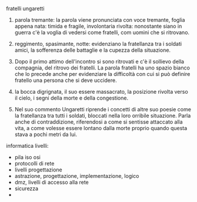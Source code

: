 fratelli ungaretti
1. parola tremante: la parola viene pronunciata con voce tremante, foglia appena nata: timida e fragile, involontaria rivolta: nonostante siano in guerra c'è la voglia di vedersi come fratelli, com uomini che si ritrovano.
2. reggimento, spasimante, notte: evidenziano la fratellanza tra i soldati amici, la sofferenza delle battaglie e la cupezza della situazione.
3. Dopo il primo attimo dell'incontro si sono ritrovati e c'è il sollievo della compagnia, del ritrovo dei fratelli.
	La parola fratelli ha uno spazio bianco che lo precede anche per evidenziare la difficoltà con cui si può definire fratello una persona che si deve uccidere.

3. la bocca digrignata, il suo essere massacrato, la posizione rivolta verso il cielo, i segni della morte e della congestione. 
10. Nel suo commento Ungaretti riprende i concetti di altre suo poesie come la fratellanza tra tutti i soldati, bloccati nella loro orribile situazione. Parla anche di contraddizione, riferendosi a come si sentisse attaccato alla vita, a come volesse essere lontano dalla morte proprio quando questa stava a pochi metri da lui.

informatica
livelli:
- pila iso osi
- protocolli di rete
- livelli progettazione
- astrazione, progettazione, implementazione, logico
- dmz, livelli di accesso alla rete
- sicurezza
- 